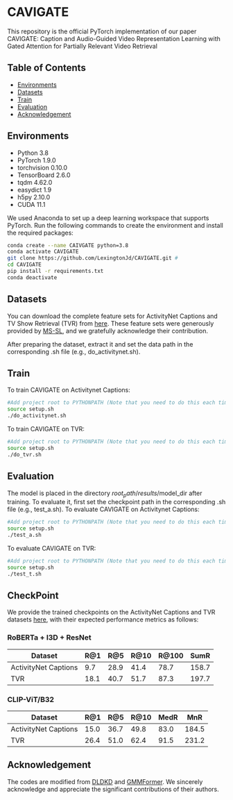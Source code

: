 # CAVIGATE
This repository is the official PyTorch implementation of our paper CAVIGATE: Caption and Audio-Guided Video Representation Learning with Gated Attention for Partially Relevant Video Retrieval

## Table of Contents
- [Environments](#environments)
- [Datasets](#Datasets)
- [Train](#Train)
- [Evaluation](#Evaluation)
- [Acknowledgement](#Acknowledgement)
## Environments
- Python 3.8  
- PyTorch 1.9.0  
- torchvision 0.10.0  
- TensorBoard 2.6.0  
- tqdm 4.62.0  
- easydict 1.9  
- h5py 2.10.0  
- CUDA 11.1

We used Anaconda to set up a deep learning workspace that supports PyTorch. Run the following commands to create the environment and install the required packages:
```bash
conda create --name CAIVGATE python=3.8
conda activate CAVIGATE
git clone https://github.com/LexingtonJd/CAVIGATE.git # 
cd CAVIGATE
pip install -r requirements.txt
conda deactivate
 ```

## Datasets
You can download the complete feature sets for ActivityNet Captions and TV Show Retrieval (TVR) from [here](https://drive.google.com/drive/folders/11dRUeXmsWU25VMVmeuHc9nffzmZhPJEj). These feature sets were generously provided by [MS-SL](https://github.com/HuiGuanLab/ms-sl), and we gratefully acknowledge their contribution.

After preparing the dataset, extract it and set the data path in the corresponding .sh file (e.g., do_activitynet.sh).

## Train
To train CAVIGATE on Activitynet Captions:
```bash
#Add project root to PYTHONPATH (Note that you need to do this each time you start a new session.)
source setup.sh
./do_activitynet.sh
 ```

To train CAVIGATE on TVR:
```bash
#Add project root to PYTHONPATH (Note that you need to do this each time you start a new session.)
source setup.sh
./do_tvr.sh
 ```
## Evaluation
The model is placed in the directory $root_path/results/$model_dir after training. To evaluate it, first set the checkpoint path in the corresponding .sh file (e.g., test_a.sh).
To evaluate CAVIGATE on Activitynet Captions:
```bash
#Add project root to PYTHONPATH (Note that you need to do this each time you start a new session.)
source setup.sh
./test_a.sh
 ```

To evaluate CAVIGATE on TVR:
```bash
#Add project root to PYTHONPATH (Note that you need to do this each time you start a new session.)
source setup.sh
./test_t.sh
 ```
## CheckPoint
We provide the trained checkpoints on the ActivityNet Captions and TVR datasets [here](https://drive.google.com/drive/folders/1F_XLEwJMO7oorxRoSakQGRhxyGnh_u-o?usp=drive_link), with their expected performance metrics as follows:
### RoBERTa + I3D + ResNet
| Dataset              | R@1  | R@5  | R@10 | R@100 | SumR |
|----------------------|------|------|------|------|------|
| ActivityNet Captions | 9.7 | 28.9 | 41.4 | 78.7 | 158.7 |
| TVR                  | 18.1 | 40.7 | 51.7 | 87.3 | 197.7 |

### CLIP-ViT/B32
| Dataset              | R@1  | R@5  | R@10  | MedR | MnR   |
|----------------------|------|------|-------|------|-------|
| ActivityNet Captions | 15.0 | 36.7 | 49.8  | 83.0 | 184.5 |
| TVR                  | 26.4 | 51.0 | 62.4  | 91.5 | 231.2 |

## Acknowledgement
The codes are modified from [DLDKD](https://github.com/HuiGuanLab/DL-DKD?tab=readme-ov-file#Reference) and [GMMFormer](https://github.com/huangmozhi9527/GMMFormer). We sincerely acknowledge and appreciate the significant contributions of their authors.
